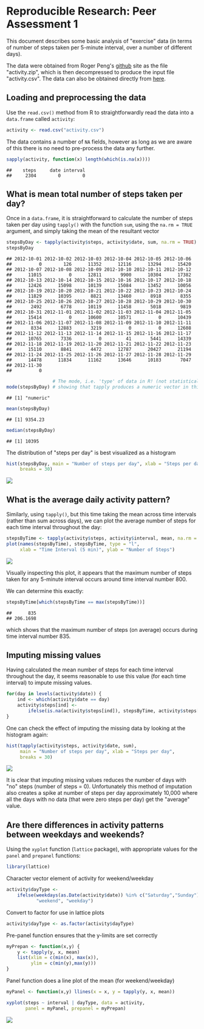# Reproducible Research: Peer Assessment 1

This document describes some basic analysis of "exercise" data (in terms of number of steps taken per 5-minute interval, over a number of different days).

The data were obtained from Roger Peng's [github](https://github.com/rdpeng/RepData_PeerAssessment1) site as the file "activity.zip", which is then decompressed to produce the input file "activity.csv".   The data can also be obtained directly from [here]("https://d396qusza40orc.cloudfront.net/repdata%2Fdata%2Factivity.zip").

## Loading and preprocessing the data
Use the `read.csv()` method from R to straightforwardly read the data into a `data.frame` called `activity`:


```r
activity <- read.csv("activity.csv")
```

The data contains a number of `NA` fields, however as long as we are aware of this there is no need to pre-process the data any further.


```r
sapply(activity, function(x) length(which(is.na(x))))
```

```
##    steps     date interval 
##     2304        0        0
```

## What is mean total number of steps taken per day?

Once in a `data.frame`, it is straightforward to calculate the number of steps taken per day using `tapply()` with the function `sum`, using the `na.rm = TRUE` argument, and simply taking the mean of the resultant vector


```r
stepsByDay <- tapply(activity$steps, activity$date, sum, na.rm = TRUE)
stepsByDay 
```

```
## 2012-10-01 2012-10-02 2012-10-03 2012-10-04 2012-10-05 2012-10-06 
##          0        126      11352      12116      13294      15420 
## 2012-10-07 2012-10-08 2012-10-09 2012-10-10 2012-10-11 2012-10-12 
##      11015          0      12811       9900      10304      17382 
## 2012-10-13 2012-10-14 2012-10-15 2012-10-16 2012-10-17 2012-10-18 
##      12426      15098      10139      15084      13452      10056 
## 2012-10-19 2012-10-20 2012-10-21 2012-10-22 2012-10-23 2012-10-24 
##      11829      10395       8821      13460       8918       8355 
## 2012-10-25 2012-10-26 2012-10-27 2012-10-28 2012-10-29 2012-10-30 
##       2492       6778      10119      11458       5018       9819 
## 2012-10-31 2012-11-01 2012-11-02 2012-11-03 2012-11-04 2012-11-05 
##      15414          0      10600      10571          0      10439 
## 2012-11-06 2012-11-07 2012-11-08 2012-11-09 2012-11-10 2012-11-11 
##       8334      12883       3219          0          0      12608 
## 2012-11-12 2012-11-13 2012-11-14 2012-11-15 2012-11-16 2012-11-17 
##      10765       7336          0         41       5441      14339 
## 2012-11-18 2012-11-19 2012-11-20 2012-11-21 2012-11-22 2012-11-23 
##      15110       8841       4472      12787      20427      21194 
## 2012-11-24 2012-11-25 2012-11-26 2012-11-27 2012-11-28 2012-11-29 
##      14478      11834      11162      13646      10183       7047 
## 2012-11-30 
##          0
```

```r
                 # The mode, i.e. 'type' of data in R! (not statistical mode)
mode(stepsByDay) # showing that tapply produces a numeric vector in this case
```

```
## [1] "numeric"
```

```r
mean(stepsByDay)
```

```
## [1] 9354.23
```

```r
median(stepsByDay)
```

```
## [1] 10395
```

The distribution of "steps per day" is best visualized as a histogram


```r
hist(stepsByDay, main = "Number of steps per day", xlab = "Steps per day",
     breaks = 30)
```

![](PA1_template_files/figure-html/unnamed-chunk-4-1.png)

## What is the average daily activity pattern?
Similarly, using `tapply()`, but this time taking the mean across time intervals (rather than sum across days), we can plot the average number of steps for each time interval throughout the day:


```r
stepsByTime <- tapply(activity$steps, activity$interval, mean, na.rm = TRUE)
plot(names(stepsByTime), stepsByTime, type = "l", 
     xlab = "Time Interval (5 min)", ylab = "Number of Steps")
```

![](PA1_template_files/figure-html/unnamed-chunk-5-1.png)

Visually inspecting this plot, it appears that the maximum number of steps taken for any 5-minute interval occurs around time interval number 800.

We can determine this exactly:


```r
stepsByTime[which(stepsByTime == max(stepsByTime))]
```

```
##      835 
## 206.1698
```

which shows that the maximum number of steps (on average) occurs during time interval number 835.

## Imputing missing values
Having calculated the mean number of steps for each time interval throughout the day, it seems reasonable to use this value (for each time interval) to impute missing values.


```r
for(day in levels(activity$date)) {
    ind <- which(activity$date == day)
    activity$steps[ind] <-
        ifelse(is.na(activity$steps[ind]), stepsByTime, activity$steps[ind])
}
```

One can check the effect of imputing the missing data by looking at the histogram again:


```r
hist(tapply(activity$steps, activity$date, sum), 
     main = "Number of steps per day", xlab = "Steps per day",
     breaks = 30)
```

![](PA1_template_files/figure-html/unnamed-chunk-8-1.png)

It is clear that imputing missing values reduces the number of days with "no" steps (number of steps = 0).  Unfortunately this method of imputation also creates a spike at number of steps per day approximately 10,000 where all the days with no data (that were zero steps per day) get the "average" value.

## Are there differences in activity patterns between weekdays and weekends?

Using the `xyplot` function (`lattice` package), with appropriate values for the `panel` and `prepanel` functions:


```r
library(lattice)
```

Character vector element of activity for weekend/weekday

```r
activity$dayType <- 
    ifelse(weekdays(as.Date(activity$date)) %in% c("Saturday","Sunday"),
           "weekend", "weekday")
```

Convert to factor for use in lattice plots


```r
activity$dayType <- as.factor(activity$dayType)
```

Pre-panel function ensures that the y-limits are set correctly

```r
myPrepan <- function(x,y) {
    y <- tapply(y, x, mean)
    list(xlim = c(min(x), max(x)),
         ylim = c(min(y),max(y)))
}
```

Panel function does a line plot of the mean (for weekend/weekday)


```r
myPanel <- function(x,y) llines(x = x, y = tapply(y, x, mean))

xyplot(steps ~ interval | dayType, data = activity,
       panel = myPanel, prepanel = myPrepan)
```

![](PA1_template_files/figure-html/unnamed-chunk-13-1.png)
